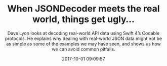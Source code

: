 ---
title: "When JSONDecoder meets the real world, things get ugly…"
subtitle: "Dave Lyon looks at decoding real-world API data using Swift 4’s Codable protocols. He explains why dealing with real-world JSON data might not be as simple as some of the examples we may have seen, and shows us how we can avoid common pitfalls."
tags: ["codable","swift-4","json"]
link: "http://davelyon.net/2017/08/16/jsondecoder-in-the-real-world"
date: "2017-10-01 09:09:57"
---